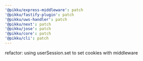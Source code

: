 ```yaml
---
'@pikku/express-middleware': patch
'@pikku/fastify-plugin': patch
'@pikku/uws-handler': patch
'@pikku/next': patch
'@pikku/jose': patch
'@pikku/core': patch
'@pikku/cli': patch
---
```


refactor: using userSession.set to set cookies with middleware
